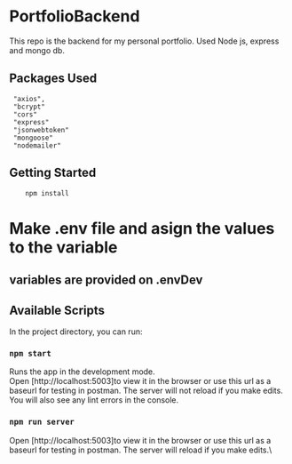 # PortfolioBackend

This repo is the backend for my personal portfolio. Used Node js, express and mongo db.

## Packages Used

```
 "axios",
 "bcrypt"
 "cors"
 "express"
 "jsonwebtoken"
 "mongoose"
 "nodemailer"
```

## Getting Started

```
    npm install
```

# Make .env file and asign the values to the variable

## variables are provided on .envDev

## Available Scripts

In the project directory, you can run:

### `npm start`
Runs the app in the development mode.\
Open [http://localhost:5003]to view it in the browser or use this url as a baseurl for testing in postman.
The server will not reload if you make edits.\
You will also see any lint errors in the console.

### `npm run server`
Open [http://localhost:5003]to view it in the browser or use this url as a baseurl for testing in postman.
The server will reload if you make edits.\
